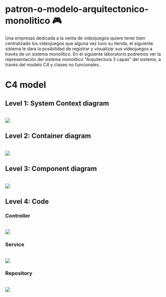 # patron-o-modelo-arquitectonico-monolitico :video_game:
Una empresas dedicada a la venta de videojuegos quiere tener bien centralizado los videojuegos que alguna vez tuvo su tienda, el siguiente sistema le dara la posibilidad de registrar y visualizar sus videojuegos a través de un sistema monolítico. 
En el siguiente laboratorio podremos ver la representación del sistema monolítico "Arquitectura 3 capas" del sistema, a través del modelo C4 y clases no funcionales.

# C4 model
## Level 1: System Context diagram
<br><img src="https://github.com/juslan/patron-o-modelo-arquitectonico-monolitico/blob/main/C4%20Model/Level%1.jpg" /><br>

## Level 2: Container diagram
<br><img src="https://github.com/juslan/patron-o-modelo-arquitectonico-monolitico/blob/main/C4%20Model/Level%2.jpg" /><br>

## Level 3: Component diagram
<br><img src="https://github.com/juslan/patron-o-modelo-arquitectonico-monolitico/blob/main/C4%20Model/Level%3.jpg" /><br>

## Level 4: Code
### Controller
<br><img src="https://github.com/juslan/patron-o-modelo-arquitectonico-monolitico/blob/main/C4%20Model/Level%4-1.jpg" /><br>

### Service
<br><img src="https://github.com/juslan/patron-o-modelo-arquitectonico-monolitico/blob/main/C4%20Model/Level%4-2.jpg" /><br>

### Repository
<br><img src="https://github.com/juslan/patron-o-modelo-arquitectonico-monolitico/blob/main/C4%20Model/Level%4-3.jpg" /><br>